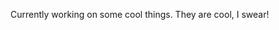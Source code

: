 Currently working on some cool things.
They are cool, I swear!

<!---
GamerWarlord/GamerWarlord is a ✨ special ✨ repository because its `README.md` (this file) appears on your GitHub profile.
You can click the Preview link to take a look at your changes.
--->
